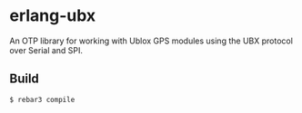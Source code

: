 erlang-ubx
=====

An OTP library for working with Ublox GPS modules using the UBX protocol over Serial and SPI.

Build
-----

    $ rebar3 compile
